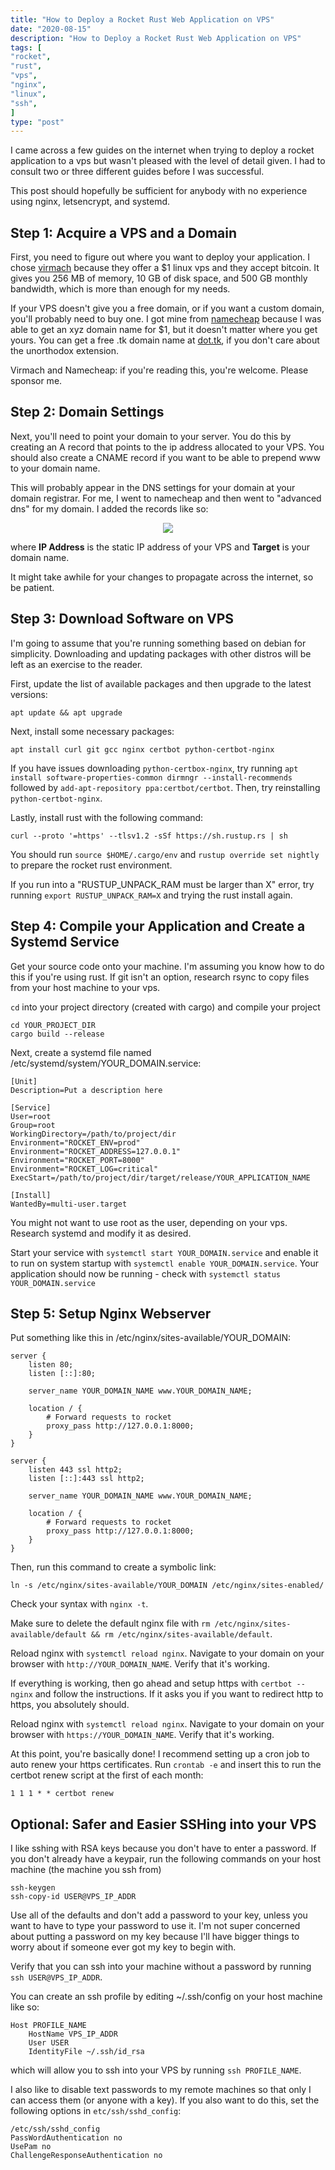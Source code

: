 ```yaml
---
title: "How to Deploy a Rocket Rust Web Application on VPS"
date: "2020-08-15"
description: "How to Deploy a Rocket Rust Web Application on VPS"
tags: [
"rocket",
"rust",
"vps",
"nginx",
"linux",
"ssh",
]
type: "post"
---
```


I came across a few guides on the internet when trying to deploy a rocket application to a vps but wasn't pleased with the level of detail given. I had to consult two or three different guides before I was successful.

This post should hopefully be sufficient for anybody with no experience using nginx, letsencrypt, and systemd.
<!--more-->

## Step 1: Acquire a VPS and a Domain

First, you need to figure out where you want to deploy your application. I chose [virmach](https://virmach.com/) because they offer a \$1 linux vps and they accept bitcoin. It gives you 256 MB of memory, 10 GB of disk space, and 500 GB monthly bandwidth, which is more than enough for my needs.

If your VPS doesn't give you a free domain, or if you want a custom domain, you'll probably need to buy one. I got mine from [namecheap](https://www.namecheap.com/) because I was able to get an xyz domain name for \$1, but it doesn't matter where you get yours. You can get a free .tk domain name at [dot.tk](http://www.dot.tk/en/index.html?lang=en), if you don't care about the unorthodox extension.

Virmach and Namecheap: if you're reading this, you're welcome. Please sponsor me.

## Step 2: Domain Settings

Next, you'll need to point your domain to your server. You do this by creating an A record that points to the ip address allocated to your VPS. You should also create a CNAME record if you want to be able to prepend www to your domain name.

This will probably appear in the DNS settings for your domain at your domain registrar. For me, I went to namecheap and then went to "advanced dns" for my domain. I added the records like so:

<div align="center"
<figure>
<img src="/img/dns_records.png"/>
</figure>
</div>

where **IP Address** is the static IP address of your VPS and **Target** is your domain name.

It might take awhile for your changes to propagate across the internet, so be patient.

## Step 3: Download Software on VPS

I'm going to assume that you're running something based on debian for simplicity. Downloading and updating packages with other distros will be left as an exercise to the reader.

First, update the list of available packages and then upgrade to the latest versions: 

```
apt update && apt upgrade
```

Next, install some necessary packages:

```
apt install curl git gcc nginx certbot python-certbot-nginx
```

If you have issues downloading `python-certbox-nginx`, try running `apt install software-properties-common dirmngr --install-recommends` followed by `add-apt-repository ppa:certbot/certbot`. Then, try reinstalling `python-certbot-nginx`.

Lastly, install rust with the following command:

```
curl --proto '=https' --tlsv1.2 -sSf https://sh.rustup.rs | sh
```

You should run `source $HOME/.cargo/env` and `rustup override set nightly` to prepare the rocket rust environment.

If you run into a "RUSTUP_UNPACK_RAM must be larger than X" error, try running `export RUSTUP_UNPACK_RAM=X` and trying the rust install again.

## Step 4: Compile your Application and Create a Systemd Service

Get your source code onto your machine. I'm assuming you know how to do this if you're using rust. If git isn't an option, research rsync to copy files from your host machine to your vps.

`cd` into your project directory (created with cargo) and compile your project

```
cd YOUR_PROJECT_DIR
cargo build --release
```

Next, create a systemd file named /etc/systemd/system/YOUR_DOMAIN.service:

```
[Unit]
Description=Put a description here

[Service]
User=root
Group=root
WorkingDirectory=/path/to/project/dir
Environment="ROCKET_ENV=prod"
Environment="ROCKET_ADDRESS=127.0.0.1"
Environment="ROCKET_PORT=8000"
Environment="ROCKET_LOG=critical"
ExecStart=/path/to/project/dir/target/release/YOUR_APPLICATION_NAME

[Install]
WantedBy=multi-user.target
```

You might not want to use root as the user, depending on your vps. Research systemd and modify it as desired.

Start your service with `systemctl start YOUR_DOMAIN.service` and enable it to run on system startup with `systemctl enable YOUR_DOMAIN.service`. Your application should now be running - check with `systemctl status YOUR_DOMAIN.service`

## Step 5: Setup Nginx Webserver

Put something like this in /etc/nginx/sites-available/YOUR_DOMAIN:

```
server {
    listen 80;
    listen [::]:80;

    server_name YOUR_DOMAIN_NAME www.YOUR_DOMAIN_NAME;

    location / {
        # Forward requests to rocket
        proxy_pass http://127.0.0.1:8000;
    }
}

server {
    listen 443 ssl http2;
    listen [::]:443 ssl http2;

    server_name YOUR_DOMAIN_NAME www.YOUR_DOMAIN_NAME;

    location / {
        # Forward requests to rocket
        proxy_pass http://127.0.0.1:8000;
    }
}
```

Then, run this command to create a symbolic link:

`ln -s /etc/nginx/sites-available/YOUR_DOMAIN /etc/nginx/sites-enabled/`

Check your syntax with `nginx -t`.

Make sure to delete the default nginx file with `rm /etc/nginx/sites-available/default && rm /etc/nginx/sites-available/default`.

Reload nginx with `systemctl reload nginx`. Navigate to your domain on your browser with `http://YOUR_DOMAIN_NAME`. Verify that it's working.

If everything is working, then go ahead and setup https with `certbot --nginx` and follow the instructions. If it asks you if you want to redirect http to https, you absolutely should.

Reload nginx with `systemctl reload nginx`. Navigate to your domain on your browser with `https://YOUR_DOMAIN_NAME`. Verify that it's working.

At this point, you're basically done! I recommend setting up a cron job to auto renew your https certificates. Run `crontab -e` and insert this to run the certbot renew script at the first of each month: 

```
1 1 1 * * certbot renew
```

## Optional: Safer and Easier SSHing into your VPS

I like sshing with RSA keys because you don't have to enter a password. If you don't already have a keypair, run the following commands on your host machine (the machine you ssh from)

```
ssh-keygen
ssh-copy-id USER@VPS_IP_ADDR
```

Use all of the defaults and don't add a password to your key, unless you want to have to type your password to use it. I'm not super concerned about putting a password on my key because I'll have bigger things to worry about if someone ever got my key to begin with.

Verify that you can ssh into your machine without a password by running `ssh USER@VPS_IP_ADDR`.

You can create an ssh profile by editing ~/.ssh/config on your host machine like so:

```
Host PROFILE_NAME
    HostName VPS_IP_ADDR
    User USER
    IdentityFile ~/.ssh/id_rsa
```

which will allow you to ssh into your VPS by running `ssh PROFILE_NAME`.

I also like to disable text passwords to my remote machines so that only I can access them (or anyone with a key). If you also want to do this, set the following options in `etc/ssh/sshd_config`:

```
/etc/ssh/sshd_config
PassWordAuthentication no
UsePam no
ChallengeResponseAuthentication no
```
